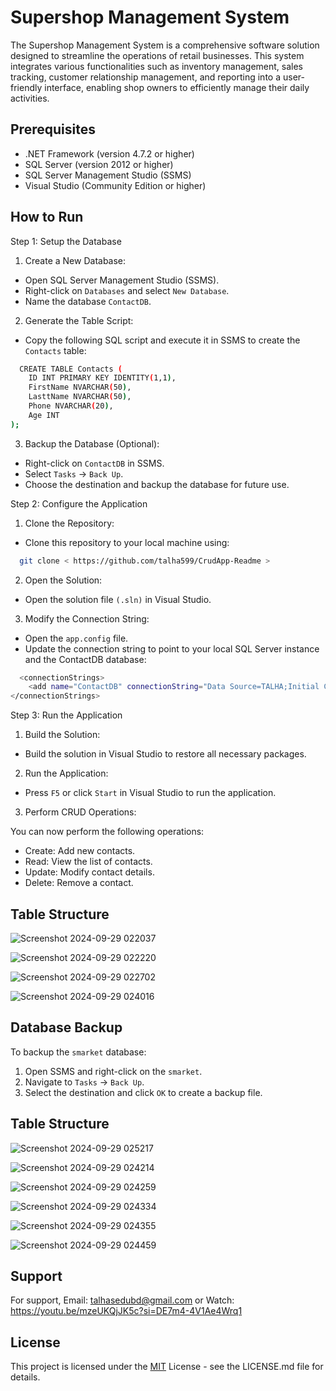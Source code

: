 # Supershop Management System

The Supershop Management System is a comprehensive software solution designed to streamline the operations of retail businesses. This system integrates various functionalities such as inventory management, sales tracking, customer relationship management, and reporting into a user-friendly interface, enabling shop owners to efficiently manage their daily activities.




## Prerequisites

- .NET Framework (version 4.7.2 or higher)
- SQL Server (version 2012 or higher)
- SQL Server Management Studio (SSMS)
- Visual Studio (Community Edition or higher)



## How to Run

Step 1: Setup the Database

1. Create a New Database:

- Open SQL Server Management Studio (SSMS).
- Right-click on `Databases` and select `New Database`.
- Name the database  `ContactDB`.

2. Generate the Table Script:

- Copy the following SQL script and execute it in SSMS to create the `Contacts` table:

```bash
  CREATE TABLE Contacts (
    ID INT PRIMARY KEY IDENTITY(1,1),
    FirstName NVARCHAR(50),
    LasttName NVARCHAR(50),
    Phone NVARCHAR(20),
    Age INT
);
```
3. Backup the Database (Optional):

- Right-click on `ContactDB` in SSMS.
- Select `Tasks` -> `Back Up`.
- Choose the destination and backup the database for future use.

Step 2: Configure the Application
1. Clone the Repository:

- Clone this repository to your local machine using:

```bash
  git clone < https://github.com/talha599/CrudApp-Readme >
```
2. Open the Solution:

- Open the solution file `(.sln)` in Visual Studio.
3. Modify the Connection String:

- Open the `app.config` file.
- Update the connection string to point to your local SQL Server instance and the ContactDB database:

```bash
  <connectionStrings>
    <add name="ContactDB" connectionString="Data Source=TALHA;Initial Catalog=MyCURD;Integrated Security=True;TrustServerCertificate=True" />
</connectionStrings>

```

Step 3: Run the Application
1. Build the Solution:

- Build the solution in Visual Studio to restore all necessary packages.
2. Run the Application:

- Press `F5` or click `Start` in Visual Studio to run the application.
3. Perform CRUD Operations:

 You can now perform the following operations:
- Create: Add new contacts.
- Read: View the list of contacts.
- Update: Modify contact details.
- Delete: Remove a contact.
## Table Structure
![Screenshot 2024-09-29 022037](https://github.com/user-attachments/assets/5db41f8d-6c3a-46b9-82d8-ffa98ab0aee4)

![Screenshot 2024-09-29 022220](https://github.com/user-attachments/assets/4f151c1e-899f-41f1-8be2-8adb8b88d2fe)

![Screenshot 2024-09-29 022702](https://github.com/user-attachments/assets/7f4c3cfd-8272-4c97-a727-cb43aa81d95e)

![Screenshot 2024-09-29 024016](https://github.com/user-attachments/assets/eae38943-cc30-4d32-9b09-a4b60b3cb7d7)

## Database Backup

To backup the `smarket` database:

1. Open SSMS and right-click on the `smarket`.
2. Navigate to `Tasks` -> `Back Up`.
3. Select the destination and click `OK` to create a backup file.

## Table Structure
![Screenshot 2024-09-29 025217](https://github.com/user-attachments/assets/c3f9b98f-47a9-4aa1-a44f-d423c3d2576d)

![Screenshot 2024-09-29 024214](https://github.com/user-attachments/assets/ee4b12a0-e480-4779-8858-9f877fd986a7)

![Screenshot 2024-09-29 024259](https://github.com/user-attachments/assets/5fbc1e40-2bfd-4470-a22e-7d4fa04ef155)

![Screenshot 2024-09-29 024334](https://github.com/user-attachments/assets/094f0b4e-5e8d-4331-8d5a-fcb2fb4763c5)

![Screenshot 2024-09-29 024355](https://github.com/user-attachments/assets/1b237e25-889e-4e80-b6a8-b08176ac6163)

![Screenshot 2024-09-29 024459](https://github.com/user-attachments/assets/b32b04f5-9ac9-422e-96e7-5954ceae3d48)



## Support

For support, Email: talhasedubd@gmail.com or Watch: https://youtu.be/mzeUKQjJK5c?si=DE7m4-4V1Ae4Wrq1


## License

This project is licensed under the [MIT](https://choosealicense.com/licenses/mit/) License - see the LICENSE.md file for details.


